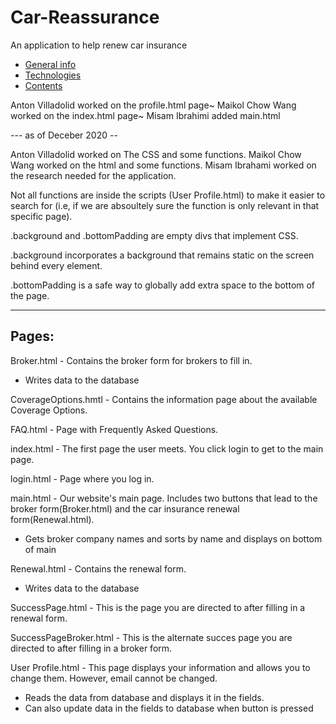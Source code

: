 # Car-Reassurance
An application to help renew car insurance

* [General info](#general-info)
* [Technologies](#technologies)
* [Contents](#content)

Anton Villadolid worked on the profile.html page~
Maikol Chow Wang worked on the index.html page~
Misam Ibrahimi added main.html

--- as of Deceber 2020 --

Anton Villadolid worked on The CSS and some functions.
Maikol Chow Wang worked on the html and some functions.
Misam Ibrahami worked on the research needed for the application.

Not all functions are inside the scripts (User Profile.html) to make it easier to search for (i.e, if we are absoultely sure the function is only relevant in that specific page).

.background and .bottomPadding are empty divs that implement CSS.

.background incorporates a background that remains static on the screen behind every element.

.bottomPadding is a safe way to globally add extra space to the bottom of the page.

-------
Pages:
-------

Broker.html - Contains the broker form for brokers to fill in. 
- Writes data to the database

CoverageOptions.hmtl - Contains the information page about the available Coverage Options.

FAQ.html - Page with Frequently Asked Questions.

index.html - The first page the user meets. You click login to get to the main page.

login.html - Page where you log in.

main.html - Our website's main page. Includes two buttons that lead to the broker form(Broker.html) and the car insurance renewal form(Renewal.html).
- Gets broker company names and sorts by name and displays on bottom of main

Renewal.html - Contains the renewal form. 
- Writes data to the database

SuccessPage.html - This is the page you are directed to after filling in a renewal form.

SuccessPageBroker.html - This is the alternate succes page you are directed to after filling in a broker form.

User Profile.html - This page displays your information and allows you to change them. However, email cannot be changed. 
- Reads the data from database and displays it in the fields. 
- Can also update data in the fields to database when button is pressed

